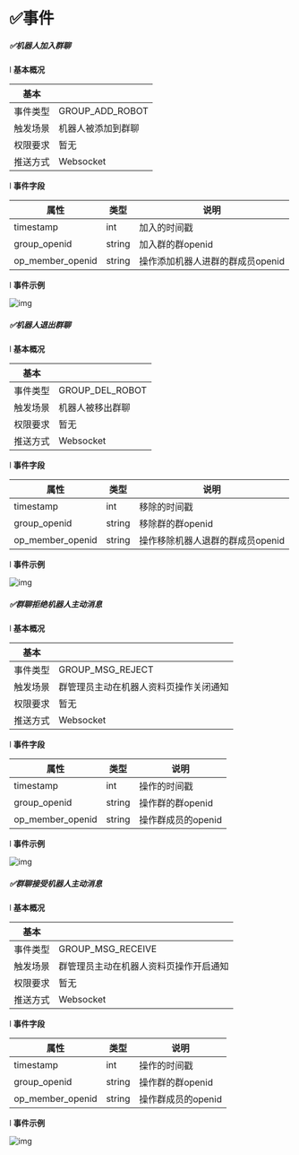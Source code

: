 # ✅事件

 

##### ✅机器人加入群聊

l **基本概况**

| 基本     |                    |
| -------- | ------------------ |
| 事件类型 | GROUP_ADD_ROBOT    |
| 触发场景 | 机器人被添加到群聊 |
| 权限要求 | 暂无               |
| 推送方式 | Websocket          |

l **事件字段**

| **属性**         | **类型** | **说明**                         |
| ---------------- | -------- | -------------------------------- |
| timestamp        | int      | 加入的时间戳                     |
| group_openid     | string   | 加入群的群openid                 |
| op_member_openid | string   | 操作添加机器人进群的群成员openid |

l **事件示例**

![img](file:///C:/Users/Administrator/AppData/Local/Temp/msohtmlclip1/01/clip_image001.gif)

 

##### ✅机器人退出群聊

l **基本概况**

| 基本     |                  |
| -------- | ---------------- |
| 事件类型 | GROUP_DEL_ROBOT  |
| 触发场景 | 机器人被移出群聊 |
| 权限要求 | 暂无             |
| 推送方式 | Websocket        |

l **事件字段**

| **属性**         | **类型** | **说明**                         |
| ---------------- | -------- | -------------------------------- |
| timestamp        | int      | 移除的时间戳                     |
| group_openid     | string   | 移除群的群openid                 |
| op_member_openid | string   | 操作移除机器人退群的群成员openid |

l **事件示例**

![img](file:///C:/Users/Administrator/AppData/Local/Temp/msohtmlclip1/01/clip_image002.gif)

 

##### ✅群聊拒绝机器人主动消息

l **基本概况**

| 基本     |                                        |
| -------- | -------------------------------------- |
| 事件类型 | GROUP_MSG_REJECT                       |
| 触发场景 | 群管理员主动在机器人资料页操作关闭通知 |
| 权限要求 | 暂无                                   |
| 推送方式 | Websocket                              |

l **事件字段**

| **属性**         | **类型** | **说明**           |
| ---------------- | -------- | ------------------ |
| timestamp        | int      | 操作的时间戳       |
| group_openid     | string   | 操作群的群openid   |
| op_member_openid | string   | 操作群成员的openid |

l **事件示例**

![img](file:///C:/Users/Administrator/AppData/Local/Temp/msohtmlclip1/01/clip_image003.gif)

 

##### ✅群聊接受机器人主动消息

l **基本概况**

| 基本     |                                        |
| -------- | -------------------------------------- |
| 事件类型 | GROUP_MSG_RECEIVE                      |
| 触发场景 | 群管理员主动在机器人资料页操作开启通知 |
| 权限要求 | 暂无                                   |
| 推送方式 | Websocket                              |

l **事件字段**

| **属性**         | **类型** | **说明**           |
| ---------------- | -------- | ------------------ |
| timestamp        | int      | 操作的时间戳       |
| group_openid     | string   | 操作群的群openid   |
| op_member_openid | string   | 操作群成员的openid |

l **事件示例**

![img](file:///C:/Users/Administrator/AppData/Local/Temp/msohtmlclip1/01/clip_image004.gif)

 
